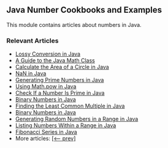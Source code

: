 ## Java Number Cookbooks and Examples

This module contains articles about numbers in Java.

### Relevant Articles
- [Lossy Conversion in Java](https://www.baeldung.com/java-lossy-conversion)
- [A Guide to the Java Math Class](https://www.baeldung.com/java-lang-math)
- [Calculate the Area of a Circle in Java](https://www.baeldung.com/java-calculate-circle-area)
- [NaN in Java](https://www.baeldung.com/java-not-a-number)
- [Generating Prime Numbers in Java](https://www.baeldung.com/java-generate-prime-numbers)
- [Using Math.pow in Java](https://www.baeldung.com/java-math-pow)
- [Check If a Number Is Prime in Java](https://www.baeldung.com/java-prime-numbers)
- [Binary Numbers in Java](https://www.baeldung.com/java-binary-numbers)
- [Finding the Least Common Multiple in Java](https://www.baeldung.com/java-least-common-multiple)
- [Binary Numbers in Java](https://www.baeldung.com/java-binary-numbers)
- [Generating Random Numbers in a Range in Java](https://www.baeldung.com/java-generating-random-numbers-in-range)
- [Listing Numbers Within a Range in Java](https://www.baeldung.com/java-listing-numbers-within-a-range)
- [Fibonacci Series in Java](https://www.baeldung.com/java-fibonacci)
- More articles: [[<-- prev]](/../java-numbers)
